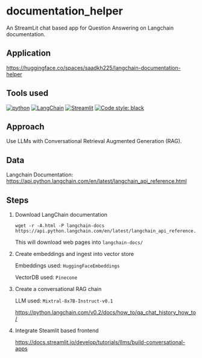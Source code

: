 # documentation_helper

An StreamLit chat based app for Question Answering on Langchain documentation.

## Application

https://huggingface.co/spaces/saadkh225/langchain-documentation-helper

## Tools used

[![python](https://img.shields.io/badge/Python-3.10-3776AB.svg?style=flat&logo=python&logoColor=white)](https://www.python.org)
[![LangChain](https://img.shields.io/badge/LangChain-0.2.1-3776AB.svg?style=flat&logo=LangChain&logoColor=white)](https://python.langchain.com/v0.2/docs/introduction/)
[![Streamlit](https://img.shields.io/badge/Streamlit-1.35.0-FF4B4B.svg?style=flat&logo=Streamlit&logoColor=white)](https://streamlit.io)
[![Code style: black](https://img.shields.io/badge/code%20style-black-000000.svg)](https://github.com/psf/black)

## Approach

Use LLMs with Conversational Retrieval Augmented Generation (RAG).

## Data

Langchain Documentation: https://api.python.langchain.com/en/latest/langchain_api_reference.html

## Steps

1. Download LangChain documentation

    ``` shell
    wget -r -A.html -P langchain-docs https://api.python.langchain.com/en/latest/langchain_api_reference.html
    ```
    This will download web pages into `langchain-docs/`

2. Create embeddings and ingest into vector store

    Embeddings used: `HuggingFaceEmbeddings`

    VectorDB used: `Pinecone`

3. Create a conversational RAG chain

    LLM used: `Mixtral-8x7B-Instruct-v0.1`

    https://python.langchain.com/v0.2/docs/how_to/qa_chat_history_how_to/

4. Integrate Steamlit based frontend

    https://docs.streamlit.io/develop/tutorials/llms/build-conversational-apps

